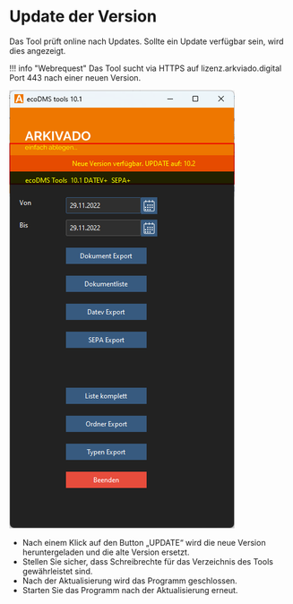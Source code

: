 # Update der Version

Das Tool prüft online nach Updates. Sollte ein Update verfügbar sein, wird dies angezeigt.

!!! info "Webrequest"
    Das Tool sucht via HTTPS auf lizenz.arkviado.digital Port 443 nach einer neuen Version.

![Update verfügbar](../img/update.png)

- Nach einem Klick auf den Button „UPDATE“ wird die neue Version heruntergeladen und die alte Version ersetzt.
- Stellen Sie sicher, dass Schreibrechte für das Verzeichnis des Tools gewährleistet sind.
- Nach der Aktualisierung wird das Programm geschlossen.
- Starten Sie das Programm nach der Aktualisierung erneut.